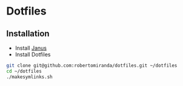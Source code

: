 # Dotfiles

## Installation

- Install [Janus](https://github.com/carlhuda/janus#installation)
- Install Dotfiles
``` bash
git clone git@github.com:robertomiranda/dotfiles.git ~/dotfiles
cd ~/dotfiles
./makesymlinks.sh
```
